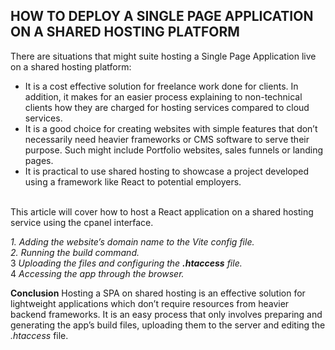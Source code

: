 ## HOW TO DEPLOY A SINGLE PAGE APPLICATION ON A SHARED HOSTING PLATFORM

There are situations that might suite hosting a Single Page Application live on a shared hosting platform: 
* It is a cost effective solution for freelance work done for clients. In addition, it makes for an easier process explaining to non-technical clients how they are charged for hosting services compared to cloud services.
* It is a good choice for creating websites with simple features that don’t necessarily need heavier frameworks or CMS software to serve their purpose. Such might include Portfolio websites, sales funnels or landing pages.
* It is practical to use shared hosting to showcase a project developed using a framework like React to potential employers.
<br>
This article will cover how to host a React application on a shared hosting service using the cpanel interface. <br>

*1. Adding the website’s domain name to the Vite config file.* <br>
*2. Running the build command.* <br>
3 *Uploading the files and configuring the **.htaccess** file.* <br>
4 *Accessing the app through the browser.*
<br>

**Conclusion**
Hosting a SPA on shared hosting is an effective solution for lightweight applications which don’t require resources from heavier backend frameworks. It is an easy process that only involves preparing and generating the app’s build files, uploading them to the server and editing the *.htaccess* file.
